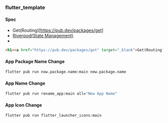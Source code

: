 ### flutter_template
#### Spec
- Get(Routing)[https://pub.dev/packages/get]
- [Riverpod(State Management)](https://pub.dev/packages/flutter_riverpod)
-
```html
<h1><a href="https://pub.dev/packages/get" target="_blank">Get(Routing)</a></h1>
```

#### App Package Name Change
```bash
flutter pub run now.package.name:main new.package.name
```

#### App Name Change
```bash
flutter pub run rename_app:main all="New App Name"
```

#### App Icon Change
```bash
flutter pub run flutter_launcher_icons:main
```

